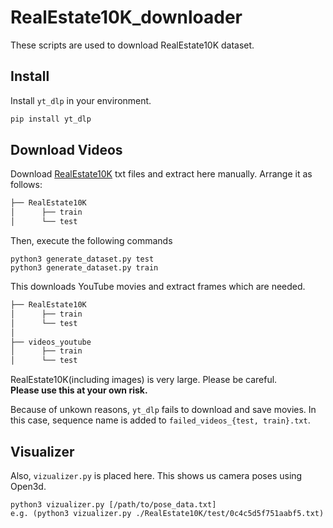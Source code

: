 # RealEstate10K_downloader
These scripts are used to download RealEstate10K dataset. 

## Install 
Install `yt_dlp` in your environment.

```bash
pip install yt_dlp
```

## Download Videos
Download [RealEstate10K](https://google.github.io/realestate10k/download.html) txt files and extract here manually. Arrange it as follows:

```bash
├── RealEstate10K
│      ├── train
│      └── test
```

Then, execute the following commands
```shell
python3 generate_dataset.py test
python3 generate_dataset.py train
```
This downloads YouTube movies and extract frames which are needed.  

```bash
├── RealEstate10K
│      ├── train
│      └── test
│
├── videos_youtube
│      ├── train
│      └── test
```

RealEstate10K(including images) is very large. Please be careful.    
__Please use this at your own risk.__

Because of unkown reasons, `yt_dlp` fails to download and save movies. 
In this case, sequence name is added to `failed_videos_{test, train}.txt`.

## Visualizer

Also, `vizualizer.py` is placed here. This shows us camera poses using Open3d.
```shell
python3 vizualizer.py [/path/to/pose_data.txt]
e.g. (python3 vizualizer.py ./RealEstate10K/test/0c4c5d5f751aabf5.txt)
```

